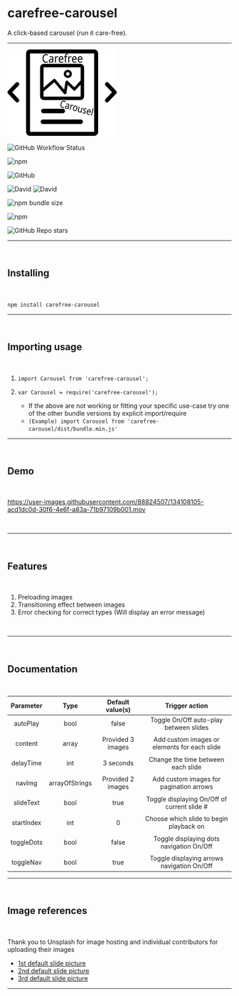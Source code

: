 # carefree-carousel

A click-based carousel (run it care-free).

---
![](./assets/carousel.svg)

![GitHub Workflow Status](https://img.shields.io/github/workflow/status/eno-d/carefree-carousel/Publish%20to%20npm?style=for-the-badge)

![npm](https://img.shields.io/npm/v/carefree-carousel?label=Latest&style=for-the-badge)

![GitHub](https://img.shields.io/github/license/eno-d/carefree-carousel?style=for-the-badge)

![David](https://img.shields.io/david/eno-d/carefree-carousel?style=for-the-badge)
![David](https://img.shields.io/david/dev/eno-d/carefree-carousel?style=for-the-badge)

![npm bundle size](https://img.shields.io/bundlephobia/min/carefree-carousel?label=Size&style=for-the-badge)

![npm](https://img.shields.io/npm/dw/carefree-carousel?label=Downloads&style=for-the-badge)

![GitHub Repo stars](https://img.shields.io/github/stars/eno-d/carefree-carousel?style=social)

---

<br/>

## Installing

<br/>

``` npm install carefree-carousel ```

---
<br/>

## Importing usage

<br/>

1. ``` import Carousel from 'carefree-carousel'; ```

2. ``` var Carousel = require('carefree-carousel'); ```

    * If the above are not working or fitting your specific use-case try one of the other bundle versions by explicit import/require 
    - ``` (Example) import Carousel from 'carefree-carousel/dist/bundle.min.js' ```

---

<br/>

## Demo

<br/>

https://user-images.githubusercontent.com/88824507/134108105-acd1dc0d-30f6-4e6f-a83a-71b97109b001.mov

<br/>

---

<br/>

## Features

<br/>

1) Preloading images
2) Transitioning effect between images
3) Error checking for correct types (Will display an error message)

<br/>

---

<br/>

## Documentation

<br/>

| Parameter 	| Type 	| Default value(s)      | Trigger action         
|:------------:	|:-----:|:------------------:|:------------------------:
| autoPlay      | bool 	| false	             | Toggle On/Off auto-play between slides
|               |       |                    |                        
| content       | array | Provided 3 images  | Add custom images or elements for each slide
|               |       |                    |  
| delayTime     | int 	| 3 seconds          | Change the time between each slide 
|               |       |                    | 
| navImg        | arrayOfStrings | Provided 2 images  | Add custom images for pagination arrows 
|               |       |                    | 
| slideText     | bool  | true              | Toggle displaying On/Off of current slide # 
|               |       |                    | 
| startIndex    | int   | 0                  | Choose which slide to begin playback on  
|               |       |                    | 
| toggleDots    | bool  | false              | Toggle displaying dots navigation On/Off 
|               |       |                    | 
| toggleNav     | bool  | true               | Toggle displaying arrows navigation On/Off

---

<br/>

## Image references

<br/>

Thank you to Unsplash for image hosting and individual contributors for uploading their images

* [1st default slide picture](https://unsplash.com/@corey_lyfe)
* [2nd default slide picture](https://unsplash.com/@reallynattu)
* [3rd default slide picture](https://unsplash.com/@rpnickson)

---
